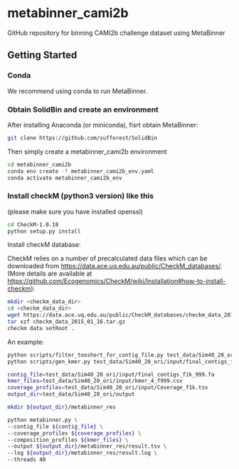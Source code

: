 # metabinner_cami2b
GitHub repository for binning CAMI2b challenge dataset using MetaBinner

## <a name="started"></a>Getting Started

### <a name="docker"></a>Conda

We recommend using conda to run MetaBinner.

### <a name="docker"></a>Obtain SolidBin and create an environment
After installing Anaconda (or miniconda), fisrt obtain MetaBinner:

```sh
git clone https://github.com/sufforest/SolidBin
```
Then simply create a metabinner_cami2b environment 

```sh
cd metabinner_cami2b
conda env create -f metabinner_cami2b_env.yaml
conda activate metabinner_cami2b_env
```

### <a name="docker"></a>Install checkM (python3 version) like this

(please make sure you have installed openssl)

```sh
cd CheckM-1.0.18
python setup.py install
```
Install checkM database:

CheckM relies on a number of precalculated data files which can be downloaded from https://data.ace.uq.edu.au/public/CheckM_databases/. (More details are available at https://github.com/Ecogenomics/CheckM/wiki/Installation#how-to-install-checkm):

```sh
mkdir <checkm_data_dir>
cd <checkm_data_dir>
wget https://data.ace.uq.edu.au/public/CheckM_databases/checkm_data_2015_01_16.tar.gz
tar xzf checkm_data_2015_01_16.tar.gz 
checkm data setRoot .
```

An example:
```sh
python scripts/filter_tooshort_for_contig_file.py test_data/Sim40_20_ori/input/final_contigs.fa 999
python scripts/gen_kmer.py test_data/Sim40_20_ori/input/final_contigs_f1k.fa 999 4

contig_file=test_data/Sim40_20_ori/input/final_contigs_f1k_999.fa
kmer_files=test_data/Sim40_20_ori/input/kmer_4_f999.csv
coverage_profiles=test_data/Sim40_20_ori/input/Coverage_f1k.tsv
output_dir=test_data/Sim40_20_ori/output

mkdir ${output_dir}/metabinner_res

python metabinner.py \
--contig_file ${contig_file} \
--coverage_profiles ${coverage_profiles} \
--composition_profiles ${kmer_files} \
--output ${output_dir}/metabinner_res/result.tsv \
--log ${output_dir}/metabinner_res/result.log \
--threads 40
```

